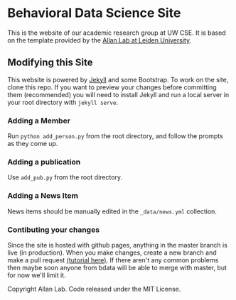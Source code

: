 # Behavioral Data Science Site

This is the website of our academic research group at UW CSE. It is based on the template provided by the [Allan Lab at Leiden University](https://www.allanlab.org/aboutwebsite.html).

## Modifying this Site
This website is powered by [Jekyll](https://jekyllrb.com/) and some Bootstrap. To work on the site, clone this repo. If you want to preview your changes before committing them (recommended) you will need to install Jekyll and run a local server in your root directory with `jekyll serve`. 

### Adding a Member
Run `python add_person.py` from the root directory, and follow the prompts as they come up.

### Adding a publication 
Use `add_pub.py` from the root directory. 

### Adding a News Item
News items should be manually edited in the `_data/news.yml` collection. 

### Contibuting your changes
Since the site is hosted with github pages, anything in the master branch is live (in production). When you make changes, create a new branch and make a pull request [(tutorial here)](https://docs.github.com/en/free-pro-team@latest/github/collaborating-with-issues-and-pull-requests/creating-a-pull-request). If there aren't any common problems then maybe soon anyone from bdata will be able to merge with master, but for now we'll limit it. 

Copyright Allan Lab. Code released under the MIT License.

